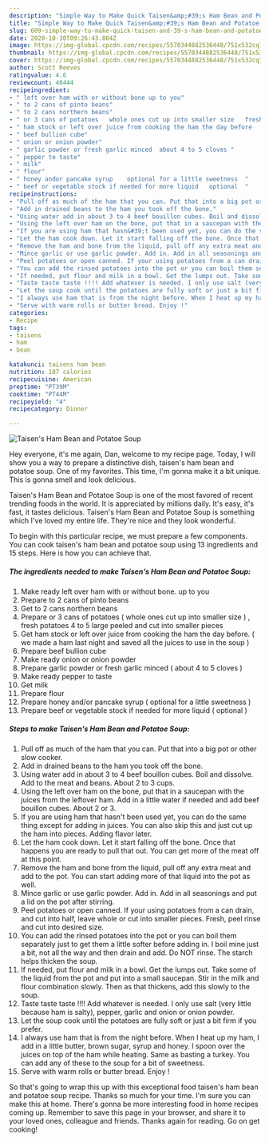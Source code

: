 ```yaml
---
description: "Simple Way to Make Quick Taisen&amp;#39;s Ham Bean and Potatoe Soup"
title: "Simple Way to Make Quick Taisen&amp;#39;s Ham Bean and Potatoe Soup"
slug: 609-simple-way-to-make-quick-taisen-and-39-s-ham-bean-and-potatoe-soup
date: 2020-10-30T09:26:43.804Z
image: https://img-global.cpcdn.com/recipes/5570344882536448/751x532cq70/taisens-ham-bean-and-potatoe-soup-recipe-main-photo.jpg
thumbnail: https://img-global.cpcdn.com/recipes/5570344882536448/751x532cq70/taisens-ham-bean-and-potatoe-soup-recipe-main-photo.jpg
cover: https://img-global.cpcdn.com/recipes/5570344882536448/751x532cq70/taisens-ham-bean-and-potatoe-soup-recipe-main-photo.jpg
author: Scott Reeves
ratingvalue: 4.6
reviewcount: 40444
recipeingredient:
- " left over ham with or without bone up to you"
- " to 2 cans of pinto beans"
- " to 2 cans northern beans"
- " or 3 cans of potatoes   whole ones cut up into smaller size   fresh potatoes 4 to 5 large peeled and cut into smaller pieces"
- " ham stock or left over juice from cooking the ham the day before   we made a ham last night and saved all the juices to use in the soup "
- " beef bullion cube"
- " onion or onion powder"
- " garlic powder or fresh garlic minced  about 4 to 5 cloves "
- " pepper to taste"
- " milk"
- " flour"
- " honey andor pancake syrup    optional for a little sweetness  "
- " beef or vegetable stock if needed for more liquid   optional  "
recipeinstructions:
- "Pull off as much of the ham that you can. Put that into a big pot or other slow cooker."
- "Add in drained beans to the ham you took off the bone."
- "Using water add in about 3 to 4 beef bouillon cubes. Boil and dissolve. Add to the meat and beans. About 2 to 3 cups."
- "Using the left over ham on the bone, put that in a saucepan with the juices from the leftover ham. Add in a little water if needed and add beef bouillon cubes. About 2 or 3."
- "If you are using ham that hasn&#39;t been used yet, you can do the same thing except for adding in juices. You can also skip this and just cut up the ham into pieces. Adding flavor later."
- "Let the ham cook down. Let it start falling off the bone. Once that happens you are ready to pull that out. You can get more of the meat off at this point."
- "Remove the ham and bone from the liquid, pull off any extra meat and add to the pot. You can start adding more of that liquid into the pot as well."
- "Mince garlic or use garlic powder. Add in. Add in all seasonings and put a lid on the pot after stirring."
- "Peel potatoes or open canned. If your using potatoes from a can drain, and cut into half, leave whole or cut into smaller pieces. Fresh, peel rinse and cut into desired size."
- "You can add the rinsed potatoes into the pot or you can boil them separately just to get them a little softer before adding in. I boil mine just a bit, not all the way and then drain and add. Do NOT rinse. The starch helps thicken the soup."
- "If needed, put flour and milk in a bowl. Get the lumps out. Take some of the liquid from the pot and put into a small saucepan. Stir in the milk and flour combination slowly. Then as that thickens, add this slowly to the soup."
- "Taste taste taste !!!! Add whatever is needed. I only use salt (very little because ham is salty), pepper, garlic and onion or onion powder."
- "Let the soup cook until the potatoes are fully soft or just a bit firm if you prefer."
- "I always use ham that is from the night before. When I heat up my ham, I add in a little butter, brown sugar, syrup and honey. I spoon over the juices on top of the ham while heating. Same as basting a turkey. You can add any of these to the soup for a bit of sweetness."
- "Serve with warm rolls or butter bread. Enjoy !"
categories:
- Recipe
tags:
- taisens
- ham
- bean

katakunci: taisens ham bean 
nutrition: 187 calories
recipecuisine: American
preptime: "PT39M"
cooktime: "PT44M"
recipeyield: "4"
recipecategory: Dinner

---
```



![Taisen&#39;s Ham Bean and Potatoe Soup](https://img-global.cpcdn.com/recipes/5570344882536448/751x532cq70/taisens-ham-bean-and-potatoe-soup-recipe-main-photo.jpg)

Hey everyone, it's me again, Dan, welcome to my recipe page. Today, I will show you a way to prepare a distinctive dish, taisen&#39;s ham bean and potatoe soup. One of my favorites. This time, I'm gonna make it a bit unique. This is gonna smell and look delicious.

Taisen&#39;s Ham Bean and Potatoe Soup is one of the most favored of recent trending foods in the world. It is appreciated by millions daily. It's easy, it's fast, it tastes delicious. Taisen&#39;s Ham Bean and Potatoe Soup is something which I've loved my entire life. They're nice and they look wonderful.




To begin with this particular recipe, we must prepare a few components. You can cook taisen&#39;s ham bean and potatoe soup using 13 ingredients and 15 steps. Here is how you can achieve that.

<!--inarticleads1-->

##### The ingredients needed to make Taisen&#39;s Ham Bean and Potatoe Soup:

1. Make ready  left over ham with or without bone. up to you
1. Prepare  to 2 cans of pinto beans
1. Get  to 2 cans northern beans
1. Prepare  or 3 cans of potatoes  ( whole ones cut up into smaller size ) , fresh potatoes 4 to 5 large peeled and cut into smaller pieces
1. Get  ham stock or left over juice from cooking the ham the day before.  ( we made a ham last night and saved all the juices to use in the soup )
1. Prepare  beef bullion cube
1. Make ready  onion or onion powder
1. Prepare  garlic powder or fresh garlic minced ( about 4 to 5 cloves )
1. Make ready  pepper to taste
1. Get  milk
1. Prepare  flour
1. Prepare  honey and/or pancake syrup   ( optional for a little sweetness  )
1. Prepare  beef or vegetable stock if needed for more liquid  ( optional  )




<!--inarticleads2-->

##### Steps to make Taisen&#39;s Ham Bean and Potatoe Soup:

1. Pull off as much of the ham that you can. Put that into a big pot or other slow cooker.
1. Add in drained beans to the ham you took off the bone.
1. Using water add in about 3 to 4 beef bouillon cubes. Boil and dissolve. Add to the meat and beans. About 2 to 3 cups.
1. Using the left over ham on the bone, put that in a saucepan with the juices from the leftover ham. Add in a little water if needed and add beef bouillon cubes. About 2 or 3.
1. If you are using ham that hasn&#39;t been used yet, you can do the same thing except for adding in juices. You can also skip this and just cut up the ham into pieces. Adding flavor later.
1. Let the ham cook down. Let it start falling off the bone. Once that happens you are ready to pull that out. You can get more of the meat off at this point.
1. Remove the ham and bone from the liquid, pull off any extra meat and add to the pot. You can start adding more of that liquid into the pot as well.
1. Mince garlic or use garlic powder. Add in. Add in all seasonings and put a lid on the pot after stirring.
1. Peel potatoes or open canned. If your using potatoes from a can drain, and cut into half, leave whole or cut into smaller pieces. Fresh, peel rinse and cut into desired size.
1. You can add the rinsed potatoes into the pot or you can boil them separately just to get them a little softer before adding in. I boil mine just a bit, not all the way and then drain and add. Do NOT rinse. The starch helps thicken the soup.
1. If needed, put flour and milk in a bowl. Get the lumps out. Take some of the liquid from the pot and put into a small saucepan. Stir in the milk and flour combination slowly. Then as that thickens, add this slowly to the soup.
1. Taste taste taste !!!! Add whatever is needed. I only use salt (very little because ham is salty), pepper, garlic and onion or onion powder.
1. Let the soup cook until the potatoes are fully soft or just a bit firm if you prefer.
1. I always use ham that is from the night before. When I heat up my ham, I add in a little butter, brown sugar, syrup and honey. I spoon over the juices on top of the ham while heating. Same as basting a turkey. You can add any of these to the soup for a bit of sweetness.
1. Serve with warm rolls or butter bread. Enjoy !




So that's going to wrap this up with this exceptional food taisen&#39;s ham bean and potatoe soup recipe. Thanks so much for your time. I'm sure you can make this at home. There's gonna be more interesting food in home recipes coming up. Remember to save this page in your browser, and share it to your loved ones, colleague and friends. Thanks again for reading. Go on get cooking!
